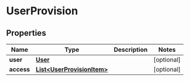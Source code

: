 

# UserProvision

## Properties

Name | Type | Description | Notes
------------ | ------------- | ------------- | -------------
**user** | [**User**](User.md) |  |  [optional]
**access** | [**List&lt;UserProvisionItem&gt;**](UserProvisionItem.md) |  |  [optional]



